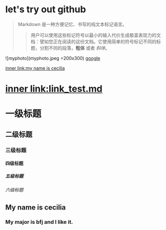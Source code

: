 # let's try out github
>Markdown 是一种方便记忆、书写的纯文本标记语言。  
>>用户可以使用这些标记符号以最小的输入代价生成极富表现力的文档：譬如您正在阅读的这份文档。它使用简单的符号标记不同的标题，分割不同的段落，**粗体** 或者 *斜体*。

![myphoto](myphoto.jpeg =200x300)
[google](www.google.com)

[inner link:my name is cecilia](#let's-try-out-github)

[inner link:link_test.md](/link_test.md#this-is-an-inner-link-page)
=======
一级标题
=====
二级标题
------
### 三级标题
#### 四级标题
##### 五级标题
###### 六级标题

















## My name is cecilia
### My major is bfj and I like it.
